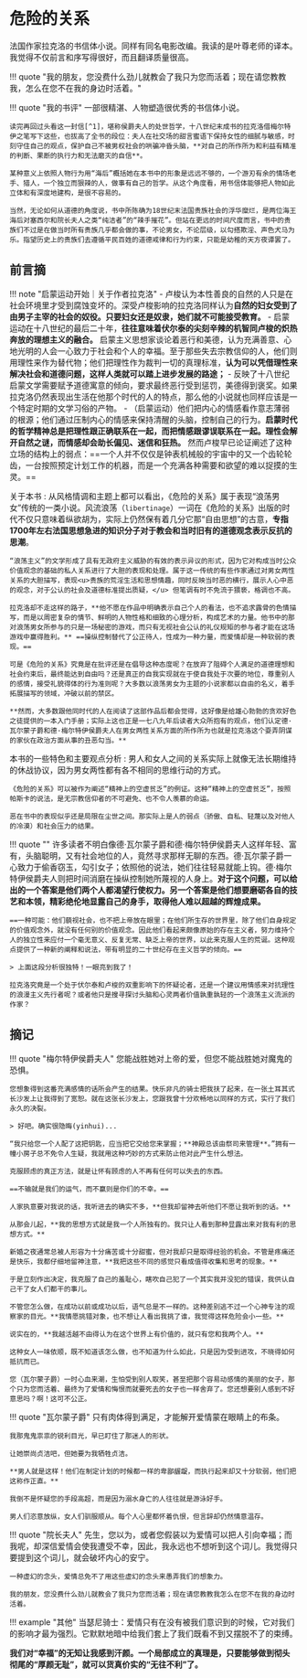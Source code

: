 # 危险的关系

法国作家拉克洛的书信体小说。同样有同名电影改编。我读的是叶尊老师的译本。我觉得不仅前言和序写得很好，而且翻译质量很高。

!!! quote "我的朋友，您没费什么劲儿就教会了我只为您而活着；现在请您教教我，怎么在您不在我的身边时活着。"

!!! quote "我的书评"
    一部很精湛、人物塑造很优秀的书信体小说。
    
    读完再回过头看这一封信[^1]，堪称侯爵夫人的处世哲学，十八世纪末成书的拉克洛借梅尔特伊之笔写下这些，也拔高了全书的段位：夫人在社交场的甜言蜜语下保持女性的细腻与敏感，时刻守住自己的观点，保护自己不被男权社会的哄骗冲昏头脑，**对自己的所作所为和利益有精准的判断、果断的执行力和无法磨灭的自信**。
    
    某种意义上依照人物行为用“海后”概括她在本书中的形象是远远不够的，一个游刃有余的情场老手、猎人，一个独立而狠辣的人，做事有自己的哲学。从这个角度看，用书信体能够把人物如此立体和有深度地建构，是很不容易的。
    
    当然，无论如何从道德的角度说，书中所陈确为18世纪末法国贵族社会的浮华糜烂，是两位海王海后对塞西尔和院长夫人之类“纯洁者”的“辣手摧花”。但站在更远的时间尺度而言，书中的贵族们不过是在做当时所有贵族几乎都会做的事，不论男女，不论层级，以勾搭欺淫、声色犬马为乐。指望历史上的贵族们去遵循平民百姓的道德戒律和行为约束，只能是幼稚的天方夜谭罢了。

## 前言摘


!!! note "启蒙运动开始｜关于作者拉克洛"
    - 卢梭认为本性善良的自然的人只是在社会环境里才受到腐蚀变坏的。深受卢梭影响的拉克洛同样认为**自然的妇女受到了由男子主宰的社会的奴役。只要妇女还是奴隶，她们就不可能接受教育。**
    - 启蒙运动在十八世纪的最后二十年，**往往意味着伏尔泰的尖刻辛辣的机智同卢梭的炽热奔放的理想主义的融合。** 启蒙主义思想家谈论着恶行和美德，认为充满善意、心地光明的人会一心致力于社会和个人的幸福。至于那些失去宗教信仰的人，他们则用理性来作为替代物；他们把理性作为裁判一切的真理标准，**认为可以凭借理性来解决社会和道德问题，这样人类就可以踏上进步发展的路途；**
    - 反映了十八世纪启蒙文学需要赋予道德寓意的倾向，要求最终恶行受到惩罚，美德得到褒奖。如果拉克洛仍然表现出生活在他那个时代的人的特点，那么他的小说就也同样应该是一个特定时期的文学习俗的产物。
    - （启蒙运动）他们把内心的情感看作意志薄弱的根源；他们通过压制内心的情感来保持清醒的头脑，控制自己的行为。**启蒙时代的哲学精神总是把理性跟正确联系在一起，而把情感跟谬误联系在一起。理性会解开自然之谜，而情感却会助长偏见、迷信和狂热。** 然而卢梭早已论证阐述了这种立场的结构上的弱点：==一个人并不仅仅是钟表机械般的宇宙中的又一个齿轮轮齿，一台按照预定计划工作的机器，而是一个充满各种需要和欲望的难以捉摸的生灵。==


关于本书
:   从风格情调和主题上都可以看出，《危险的关系》属于表现“浪荡男女”传统的一类小说。风流浪荡（`libertinage`）一词在《危险的关系》出版的时代不仅只意味着纵欲胡为，实际上仍然保有着几分它那“自由思想”的古意，**专指1700年左右法国思想急进的知识分子对于教会和当时旧有的道德观念表示反抗的思潮**。

    “浪荡主义”的文学形成了具有无政府主义威胁的有效的表示异议的形式，因为它对构成当时公众价值观念的基础的私人关系进行了大胆的表现和处理。属于这一传统的有些作家通过对男女两性关系的大胆描写，表现<u>贵族的荒淫生活和思想情趣，同时反映当时恶的横行，展示人心中恶的观念，对于公认的社会及道德标准提出质疑，</u> 但笔调有时不免流于猥亵，格调也不高。
    
    拉克洛却不走这样的路子，**他不愿在作品中明确表示自己个人的看法，也不追求露骨的色情描写，而是以周密复杂的情节、鲜明的人物性格和细致的心理分析，构成艺术的力量。他书中的那对浪荡男女所参与的只是一场秘密的游戏，而只有无视社会公认的礼仪规矩的参与者才能在这场游戏中赢得胜利。** ==操纵控制替代了公正待人，性成为一种力量，而爱情却是一种软弱的表现。== 
    
    可是《危险的关系》究竟是在批评还是在倡导这种态度呢？在放弃了阻碍个人满足的道德理想和社会约束后，最终能达到自由吗？还是真正的自我实现就在于使自我处于次要的地位，尊重别人的感情，接受礼貌得体的行为准则呢？大多数以浪荡男女为主题的小说家都以自由的名义，着手拓展描写的领域，冲破以前的禁区。
    
    **然而，大多数跟他同时代的人在阅读了这部作品后都会觉得，这好像是给雄心勃勃的贪欢好色之徒提供的一本入门手册；实际上这也正是一七八九年后读者大众所抱有的观点，他们认定德·瓦尔蒙子爵和德·梅尔特伊侯爵夫人在男女两性关系方面的所作所为也就是拉克洛这个耍弄阴谋的家伙在政治方面从事的丑恶勾当。**

本书的一些特色和主要观点分析
:   男人和女人之间的关系实际上就像无法长期维持的休战协议，因为男女两性都有各不相同的思维行动的方式。

    《危险的关系》可以被作为阐述“精神上的空虚贫乏”的例证。这种“精神上的空虚贫乏”，按照帕斯卡的说法，是无宗教信仰者的不可避免、也不令人羡慕的命运。

    恶在书中的表现似乎还是局限在尘世之间。那实际上是人的弱点（骄傲、自私、轻蔑以及对他人的冷漠）和社会压力的结果。

!!! quote ""
    许多读者不明白像德·瓦尔蒙子爵和德·梅尔特伊侯爵夫人这样年轻、富有，头脑聪明，又有社会地位的人，竟然寻求那样无聊的东西。德·瓦尔蒙子爵一心致力于偷香窃玉，勾引女子；依照他的说法，她们往往轻易就能上钩。德·梅尔特伊侯爵夫人则把时间消磨在操纵控制她所蔑视的人身上。**对于这个问题，可以给出的一个答案是他们两个人都渴望行使权力。另一个答案是他们想要磨砺各自的技艺和本领，精彩绝伦地显露自己的身手，取得他人难以超越的辉煌成果。** 


    ==一种可能：他们藐视社会，也不把上帝放在眼里；在他们所生存的世界里，除了他们自身规定的价值观念外，就没有任何别的价值观念。因此他们看起来颇像原始的存在主义者，努力维持个人的独立性来应付一个毫无意义、反复无常、缺乏上帝的世界，以此来克服人生的荒诞。这种观点提供了一种新的阐释和说法，带有明显的二十世纪存在主义哲学的倾向。==

    > 上面这段分析很独特！一眼亮到我了！

    拉克洛究竟是一个处于伏尔泰和卢梭的双重影响下的怀疑论者，还是一个建议用情感来对抗理性的浪漫主义先行者呢？或者他只是搜寻探讨头脑和心灵两者价值孰重孰轻的一个浪荡主义流派的作家？

## 摘记


!!! quote "梅尔特伊侯爵夫人"
    您能战胜她对上帝的爱，但您不能战胜她对魔鬼的恐惧。

    您想象得到这番充满感情的话所会产生的结果。快乐非凡的骑士把我扶了起来，在一张土耳其式长沙发上让我得到了宽恕。就在这张长沙发上，您跟我曾十分欢畅地以同样的方式，实行了我们永久的决裂。

    > 好吧。确实很隐晦(yinhui)...

    “我只给您一个人配了这把钥匙，应当把它交给您来掌握；**神殿总该由祭司来管理**。”拥有一幢小房子总不免令人生疑，我就用这种巧妙的方式来防止他对此产生什么想法。

    克服顾虑的真正方法，就是让怀有顾虑的人不再有任何可以失去的东西。

    ==不输就是我们的运气，而不赢则是你们的不幸。==

    人家执意要对我说的话，我听进去的确实不多，**但我却留神去听他们不愿让我听到的话。**

    从那会儿起，**我的思想方式就是我一个人所独有的。我只让人看到那种显露出来对我有利的思想方式。**

    新婚之夜通常总被人形容为十分痛苦或十分甜蜜，但对我却只是取得经验的机会。不管是疼痛还是快乐，我都仔细地留神注意，**我把这些不同的感觉只看成值得收集和思考的现象。**

    于是立刻作出决定，我克服了自己的羞耻心，瞎吹自己犯了一个其实我并没犯的错误，我供认自己干了女人们都干的事儿。

    不管您怎么做，在成功以前或成功以后，语气总是不一样的。这种差别逃不过一个心神专注的观察家的目光。**我情愿挑错对象，也不想让人看出我挑了谁，我觉得这样危险会小一些。**

    说实在的，**我越活越不由得认为在这个世界上有价值的，就只有您和我两个人。**

    这种女人一味依顺，既不知道该怎么做，也不知道为什么如此，只是因为受到进攻，不晓得如何抵抗而已。

    您（瓦尔蒙子爵）一时心血来潮，生怕受到别人取笑，甚至把那个容易动感情的美丽的女子，那个只为您而活着、最终为了爱情和悔恨而就要死去的女子也一样舍弃了。您还想要别人感到不好意思吗？啊！这可不公正。

!!! quote "瓦尔蒙子爵"
    只有肉体得到满足，才能解开爱情蒙在眼睛上的布条。

    我那鬼鬼祟祟的锐利目光，早已盯住了那迷人的形状。

    让她崇尚贞洁吧，但她要为我牺牲贞洁。

    **男人就是这样！他们在制定计划的时候都一样的卑鄙龌龊，而执行起来却又十分软弱，他们把这称作正直。**

    我倒不是怀疑您的手段高超，而是因为溺水身亡的人往往就是游泳好手。

    男人们恣意放纵，女人们驯服顺从。每个人心里都怀着仇恨，但言辞却仍然情意温存。

!!! quote "院长夫人"
    先生，您以为，或者您假装以为爱情可以把人引向幸福；而我呢，却深信爱情会使我遭受不幸，因此，我永远也不想听到这个词儿。我觉得只要提到这个词儿，就会破坏内心的安宁。

    一种虚幻的念头，爱情总免不了用这些虚幻的念头来愚弄我们的想象力。

    我的朋友，您没费什么劲儿就教会了我只为您而活着；现在请您教教我怎么在您不在我的身边时活着。


!!! example "其他"
    当瑟尼骑士：爱情只有在没有被我们意识到的时候，它对我们的影响才最为强烈。它默默地暗中给我们套上了我们既看不到又摆脱不了的束缚。


**我们对“幸福”的无知让我感到汗颜。一个局部成立的真理是，只要能够做到彻头彻尾的“厚颜无耻”，就可以货真价实的“无往不利”了。**

[^1]: 指原书第81封信，梅尔特伊侯爵夫人致瓦尔蒙子爵。